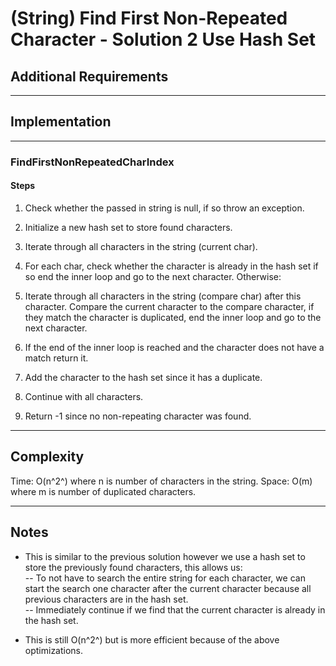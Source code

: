 # (String) Find First Non-Repeated Character - Solution 2 Use Hash Set

## Additional Requirements

---

## Implementation

---

### FindFirstNonRepeatedCharIndex

#### Steps
1. Check whether the passed in string is null, if so throw an exception.

2. Initialize a new hash set to store found characters.

2. Iterate through all characters in the string (current char).

3. For each char, check whether the character is already in the hash set
if so end the inner loop and go to the next character. Otherwise:

4. Iterate through all characters in the string (compare char) after this
character. Compare the current character to the compare character, if 
they match the character is duplicated, end the inner loop and go to the next
character. 

4. If the end of the inner loop is reached and the character does not
have a match return it.

5. Add the character to the hash set since it has a duplicate.

5. Continue with all characters.

6. Return -1 since no non-repeating character was found.

---

## Complexity
Time: O(n^2^) where n is number of characters in the string.
Space: O(m) where m is number of duplicated characters.

---

## Notes

- This is similar to the previous solution however we use a hash set to store
the previously found characters, this allows us:  
-- To not have to search the entire string for each character, we can start
the search one character after the current character because all previous
characters are in the hash set.  
-- Immediately continue if we find that the current character is already in the
hash set.

- This is still O(n^2^) but is more efficient because of the above
optimizations.